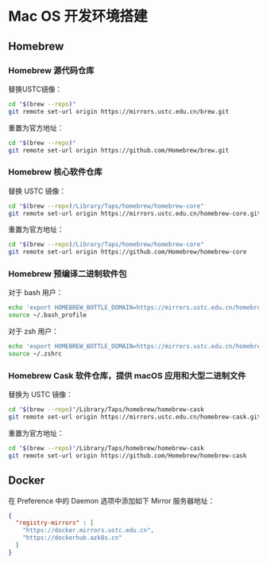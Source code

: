 # Mac OS 开发环境搭建 #

## Homebrew ##

### Homebrew 源代码仓库 ###

替换USTC镜像：

```bash
cd "$(brew --repo)"
git remote set-url origin https://mirrors.ustc.edu.cn/brew.git
```

重置为官方地址：

```bash
cd "$(brew --repo)"
git remote set-url origin https://github.com/Homebrew/brew.git
```

### Homebrew 核心软件仓库 ###

替换 USTC 镜像：

```bash
cd "$(brew --repo)/Library/Taps/homebrew/homebrew-core"
git remote set-url origin https://mirrors.ustc.edu.cn/homebrew-core.git
```

重置为官方地址：

```bash
cd "$(brew --repo)/Library/Taps/homebrew/homebrew-core"
git remote set-url origin https://github.com/Homebrew/homebrew-core
```

### Homebrew 预编译二进制软件包 ###

对于 bash 用户：

```bash
echo 'export HOMEBREW_BOTTLE_DOMAIN=https://mirrors.ustc.edu.cn/homebrew-bottles' >> ~/.bash_profile
source ~/.bash_profile
```

对于 zsh 用户：

```bash
echo 'export HOMEBREW_BOTTLE_DOMAIN=https://mirrors.ustc.edu.cn/homebrew-bottles' >> ~/.zshrc
source ~/.zshrc
```

### Homebrew Cask 软件仓库，提供 macOS 应用和大型二进制文件 ###

替换为 USTC 镜像：

```bash
cd "$(brew --repo)"/Library/Taps/homebrew/homebrew-cask
git remote set-url origin https://mirrors.ustc.edu.cn/homebrew-cask.git
```

重置为官方地址：

```bash
cd "$(brew --repo)"/Library/Taps/homebrew/homebrew-cask
git remote set-url origin https://github.com/Homebrew/homebrew-cask
```

## Docker ##

在 Preference 中的 Daemon 选项中添加如下 Mirror 服务器地址：

```json
{
  "registry-mirrors" : [
    "https://docker.mirrors.ustc.edu.cn",
    "https://dockerhub.azk8s.cn"
  ]
}
```
